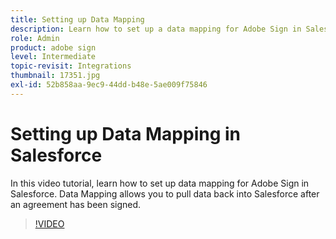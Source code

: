 ```yaml
---
title: Setting up Data Mapping
description: Learn how to set up a data mapping for Adobe Sign in Salesforce
role: Admin
product: adobe sign
level: Intermediate
topic-revisit: Integrations
thumbnail: 17351.jpg
exl-id: 52b858aa-9ec9-44dd-b48e-5ae009f75846
---
```

# Setting up Data Mapping in Salesforce

In this video tutorial, learn how to set up data mapping for Adobe Sign in Salesforce. Data Mapping allows you to pull data back into Salesforce after an agreement has been signed.

>[!VIDEO](https://video.tv.adobe.com/v/17351?hidetitle=true)
